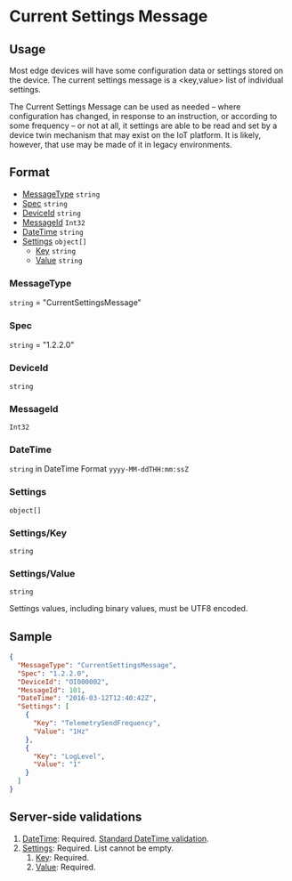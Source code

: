 # Current Settings Message
## Usage
Most edge devices will have some configuration data or settings stored on the device. The current settings message is a <key,value> list of individual settings. 

The Current Settings Message can be used as needed – where configuration has changed, in response to an instruction, or according to some frequency – or not at all, it settings are able to be read and set by a device twin mechanism that may exist on the IoT platform. It is likely, however, that use may be made of it in legacy environments.

## Format
* [MessageType](#messagetype) ```string```
* [Spec](#spec) ```string```
* [DeviceId](#deviceid) ```string```
* [MessageId](#messageid) ```Int32```
* [DateTime](#datetime) ```string```
* [Settings](#settings) ```object[]```
    * [Key](#settingskey) ```string```
    * [Value](#settingsvalue) ```string``` 

### MessageType
```string``` = "CurrentSettingsMessage"
### Spec
```string``` = "1.2.2.0"
### DeviceId
```string``` 
### MessageId
```Int32```
### DateTime
```string``` in DateTime Format ```yyyy-MM-ddTHH:mm:ssZ```
### Settings
```object[]```
### Settings/Key
```string```

### Settings/Value
```string```

Settings values, including binary values, must be UTF8 encoded.

## Sample
```JSON
{
  "MessageType": "CurrentSettingsMessage",
  "Spec": "1.2.2.0",
  "DeviceId": "OI000002",
  "MessageId": 101,
  "DateTime": "2016-03-12T12:40:42Z",
  "Settings": [
    {
      "Key": "TelemetrySendFrequency",
      "Value": "1Hz"
    },
    {
      "Key": "LogLevel",
      "Value": "1"
    }
  ]
}
```

## Server-side validations
1.	[DateTime](#datetime): Required. [Standard DateTime validation](../00-UsageNotes/DateTime-Formatting.md#standardddateTimevalidation).
2.	[Settings](#settings): Required. List cannot be empty.
    1. [Key](#settingskey): Required.
    2. [Value](#settingsvalue): Required.

